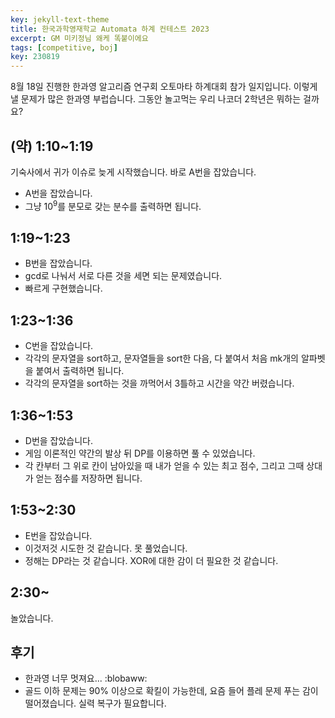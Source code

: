 ```yaml
---
key: jekyll-text-theme
title: 한국과학영재학교 Automata 하계 컨테스트 2023
excerpt: GM 미키정님 왜케 똑붙이에요
tags: [competitive, boj]
key: 230819
---
```

8월 18일 진행한 한과영 알고리즘 연구회 오토마타 하계대회 참가 일지입니다. 이렇게 낼 문제가 많은 한과영 부럽습니다. 그동안 놀고먹는 우리 나코더 2학년은 뭐하는 걸까요?

## (약) 1:10~1:19
기숙사에서 귀가 이슈로 늦게 시작했습니다. 바로 A번을 잡았습니다.
- A번을 잡았습니다.
- 그냥 $10^9$를 분모로 갖는 분수를 출력하면 됩니다.

## 1:19~1:23
- B번을 잡았습니다.
- gcd로 나눠서 서로 다른 것을 세면 되는 문제였습니다.
- 빠르게 구현했습니다.

## 1:23~1:36
- C번을 잡았습니다.
- 각각의 문자열을 sort하고, 문자열들을 sort한 다음, 다 붙여서 처음 mk개의 알파벳을 붙여서 출력하면 됩니다.
- 각각의 문자열을 sort하는 것을 까먹어서 3틀하고 시간을 약간 버렸습니다.

## 1:36~1:53
- D번을 잡았습니다.
- 게임 이론적인 약간의 발상 뒤 DP를 이용하면 풀 수 있었습니다.
- 각 칸부터 그 위로 칸이 남아있을 때 내가 얻을 수 있는 최고 점수, 그리고 그때 상대가 얻는 점수를 저장하면 됩니다.

## 1:53~2:30
- E번을 잡았습니다.
- 이것저것 시도한 것 같습니다. 못 풀었습니다.
- 정해는 DP라는 것 같습니다. XOR에 대한 감이 더 필요한 것 같습니다.

## 2:30~
놀았습니다.

## 후기
- 한과영 너무 멋져요... :blobaww:
- 골드 이하 문제는 90% 이상으로 확킬이 가능한데, 요즘 들어 플레 문제 푸는 감이 떨어졌습니다. 실력 복구가 필요합니다.
